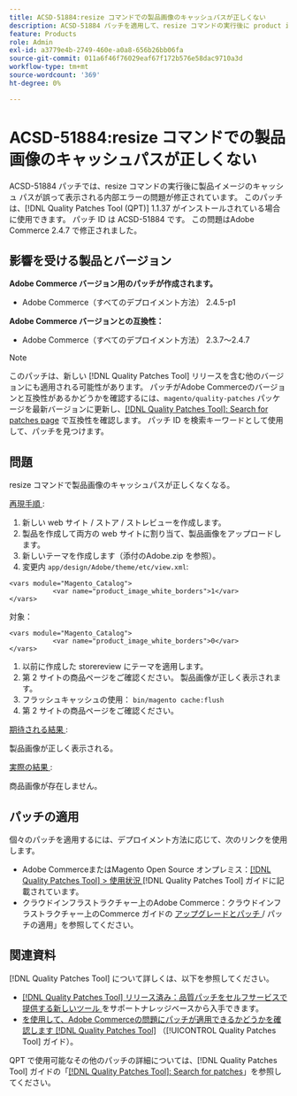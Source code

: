 ```yaml
---
title: ACSD-51884:resize コマンドでの製品画像のキャッシュパスが正しくない
description: ACSD-51884 パッチを適用して、resize コマンドの実行後に product image cache path が不正確になるAdobe Commerceの問題を修正してください。
feature: Products
role: Admin
exl-id: a3779e4b-2749-460e-a0a8-656b26bb06fa
source-git-commit: 011a6f46f76029eaf67f172b576e58dac9710a3d
workflow-type: tm+mt
source-wordcount: '369'
ht-degree: 0%

---
```


# ACSD-51884:resize コマンドでの製品画像のキャッシュパスが正しくない

ACSD-51884 パッチでは、resize コマンドの実行後に製品イメージのキャッシュ パスが誤って表示される内部エラーの問題が修正されています。 このパッチは、[!DNL Quality Patches Tool (QPT)] 1.1.37 がインストールされている場合に使用できます。 パッチ ID は ACSD-51884 です。 この問題はAdobe Commerce 2.4.7 で修正されました。

## 影響を受ける製品とバージョン

**Adobe Commerce バージョン用のパッチが作成されます。**

* Adobe Commerce（すべてのデプロイメント方法） 2.4.5-p1

**Adobe Commerce バージョンとの互換性：**

* Adobe Commerce（すべてのデプロイメント方法） 2.3.7～2.4.7

>[!NOTE]
>
>このパッチは、新しい [!DNL Quality Patches Tool] リリースを含む他のバージョンにも適用される可能性があります。 パッチがAdobe Commerceのバージョンと互換性があるかどうかを確認するには、`magento/quality-patches` パッケージを最新バージョンに更新し、[[!DNL Quality Patches Tool]: Search for patches page](https://experienceleague.adobe.com/tools/commerce-quality-patches/index.html) で互換性を確認します。 パッチ ID を検索キーワードとして使用して、パッチを見つけます。

## 問題

resize コマンドで製品画像のキャッシュパスが正しくなくなる。

<u> 再現手順 </u>:

1. 新しい web サイト / ストア / ストレビューを作成します。
1. 製品を作成して両方の web サイトに割り当て、製品画像をアップロードします。
1. 新しいテーマを作成します（添付のAdobe.zip を参照）。
1. 変更内 `app/design/Adobe/theme/etc/view.xml`:

```
<vars module="Magento_Catalog">
           <var name="product_image_white_borders">1</var>
</vars>
```

対象：

```
<vars module="Magento_Catalog">
           <var name="product_image_white_borders">0</var>
</vars>
```

1. 以前に作成した storereview にテーマを適用します。
1. 第 2 サイトの商品ページをご確認ください。 製品画像が正しく表示されます。
1. フラッシュキャッシュの使用：
   `bin/magento cache:flush`
1. 第 2 サイトの商品ページをご確認ください。

<u> 期待される結果 </u>:

製品画像が正しく表示される。

<u> 実際の結果 </u>:

商品画像が存在しません。

## パッチの適用

個々のパッチを適用するには、デプロイメント方法に応じて、次のリンクを使用します。

* Adobe CommerceまたはMagento Open Source オンプレミス：[[!DNL Quality Patches Tool] > 使用状況 ](/help/tools/quality-patches-tool/usage.md)[!DNL Quality Patches Tool] ガイドに記載されています。
* クラウドインフラストラクチャー上のAdobe Commerce：クラウドインフラストラクチャー上のCommerce ガイドの [ アップグレードとパッチ ](https://experienceleague.adobe.com/docs/commerce-cloud-service/user-guide/develop/upgrade/apply-patches.html)/ パッチの適用」を参照してください。

## 関連資料

[!DNL Quality Patches Tool] について詳しくは、以下を参照してください。

* [[!DNL Quality Patches Tool]  リリース済み：品質パッチをセルフサービスで提供する新しいツール ](https://experienceleague.adobe.com/en/docs/commerce-operations/tools/quality-patches-tool/quality-patches-tool-to-self-serve-quality-patches) をサポートナレッジベースから入手できます。
* [ を使用して、Adobe Commerceの問題にパッチが適用できるかどうかを確認します  [!DNL Quality Patches Tool]](/help/tools/quality-patches-tool/patches-available-in-qpt/check-patch-for-magento-issue-with-magento-quality-patches.md) （[!UICONTROL Quality Patches Tool] ガイド）。


QPT で使用可能なその他のパッチの詳細については、[!DNL Quality Patches Tool] ガイドの「[[!DNL Quality Patches Tool]: Search for patches](https://experienceleague.adobe.com/tools/commerce-quality-patches/index.html)」を参照してください。
